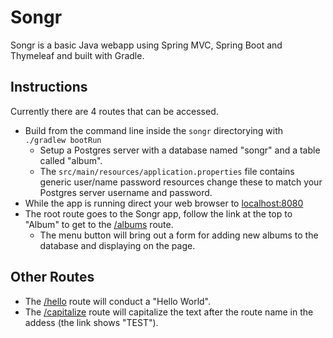 # Songr

Songr is a basic Java webapp using Spring MVC, Spring Boot and Thymeleaf and built with Gradle.


## Instructions

Currently there are 4 routes that can be accessed.

- Build from the command line inside the `songr` directorying with `./gradlew bootRun`
  - Setup a Postgres server with a database named "songr" and a table called "album".
  - The `src/main/resources/application.properties` file contains generic user/name password resources change these to match your Postgres server username and password.
- While the app is running direct your web browser to [localhost:8080](http://localhost:8080)
- The root route goes to the Songr app, follow the link at the top to "Album" to get to the [/albums](http://localhost:8080/albums) route.
  - The menu button will bring out a form for adding new albums to the database and displaying on the page.


## Other Routes

- The [/hello](http://localhost:8080/hello) route will conduct a "Hello World".
- The [/capitalize](http://localhost:8080/capitalize/test) route will capitalize the text after the route name in the addess (the link shows "TEST").



